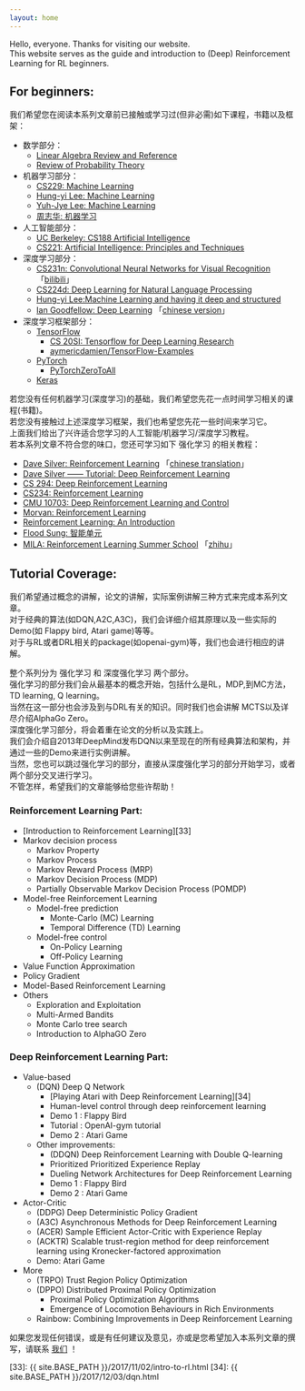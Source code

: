 ```yaml
---
layout: home
---
```


Hello, everyone. Thanks for visiting our website.   
This website serves as the guide and introduction to (Deep) Reinforcement Learning for RL beginners.  

## For beginners:

我们希望您在阅读本系列文章前已接触或学习过(但非必需)如下课程，书籍以及框架：

 - 数学部分：
    - [Linear Algebra Review and Reference][1]
    - [Review of Probability Theory][2]
 - 机器学习部分：
    - [CS229: Machine Learning][3]
    - [Hung-yi Lee: Machine Learning][4]
    - [Yuh-Jye Lee: Machine Learning][5]
    - [周志华: 机器学习][6]
 - 人工智能部分： 
    - [UC Berkeley: CS188 Artificial Intelligence][7]
    - [CS221: Artificial Intelligence: Principles and Techniques][8]
 - 深度学习部分：
    - [CS231n: Convolutional Neural Networks for Visual Recognition][9] 「[bilibili][10]」
    - [CS224d: Deep Learning for Natural Language Processing][11]
    - [Hung-yi Lee:Machine Learning and having it deep and structured][12]
    - [Ian Goodfellow: Deep Learning][13]   「[chinese version][14]」
 - 深度学习框架部分：
    - [TensorFlow][15]
        - [CS 20SI: Tensorflow for Deep Learning Research][16]   
        - [aymericdamien/TensorFlow-Examples][17]
    - [PyTorch][18] 
        - [PyTorchZeroToAll][19] 
    - [Keras][20] 

若您没有任何机器学习(深度学习)的基础，我们希望您先花一点时间学习相关的课程(书籍)。   
若您没有接触过上述深度学习框架，我们也希望您先花一些时间来学习它。   
上面我们给出了兴许适合您学习的人工智能/机器学习/深度学习教程。  
若本系列文章不符合您的味口，您还可学习如下 强化学习 的相关教程：  

- [Dave Silver: Reinforcement Learning][21] 「[chinese translation][22]」
- [Dave Silver —— Tutorial: Deep Reinforcement Learning][23]
- [CS 294: Deep Reinforcement Learning][24]
- [CS234: Reinforcement Learning][25]
- [CMU 10703: Deep Reinforcement Learning and Control][26] 
- [Morvan: Reinforcement Learning][27]
- [Reinforcement Learning: An Introduction][28]
- [Flood Sung: 智能单元][29]
- [MILA: Reinforcement Learning Summer School][30] 「[zhihu][31]」
 

## Tutorial Coverage:

我们希望通过概念的讲解，论文的讲解，实际案例讲解三种方式来完成本系列文章。  
对于经典的算法(如DQN,A2C,A3C)，我们会详细介绍其原理以及一些实际的Demo(如 Flappy bird, Atari game)等等。  
对于与RL或者DRL相关的package(如openai-gym)等，我们也会进行相应的讲解。  

整个系列分为 强化学习 和 深度强化学习 两个部分。  
强化学习的部分我们会从最基本的概念开始，包括什么是RL，MDP,到MC方法，TD learning, Q learning。  
当然在这一部分也会涉及到与DRL有关的知识。同时我们也会讲解 MCTS以及详尽介绍AlphaGo Zero。  
深度强化学习部分，将会着重在论文的分析以及实践上。  
我们会介绍自2013年DeepMind发布DQN以来至现在的所有经典算法和架构，并通过一些的Demo来进行实例讲解。  
当然，您也可以跳过强化学习的部分，直接从深度强化学习的部分开始学习，或者两个部分交叉进行学习。  
不管怎样，希望我们的文章能够给您些许帮助！    

### Reinforcement Learning Part:

 - [Introduction to Reinforcement Learning][33]
 - Markov decision process
    - Markov Property
    - Markov Process
    - Markov Reward Process (MRP)
    - Markov Decision Process (MDP)
    - Partially Observable Markov Decision Process (POMDP)
 - Model-free Reinforcement Learning
    - Model-free prediction
        - Monte-Carlo (MC) Learning
        - Temporal Difference (TD) Learning
    - Model-free control
        - On-Policy Learning
        - Off-Policy Learning
 - Value Function Approximation 
 - Policy Gradient
 - Model-Based Reinforcement Learning
 - Others
    - Exploration and Exploitation
    - Multi-Armed Bandits 
    - Monte Carlo tree search
    - Introduction to AlphaGO Zero

### Deep Reinforcement Learning Part:

- Value-based
    - (DQN) Deep Q Network 
        - [Playing Atari with Deep Reinforcement Learning][34]
        - Human-level control through deep reinforcement learning
        - Demo 1 : Flappy Bird
        - Tutorial : OpenAI-gym tutorial
        - Demo 2 : Atari Game
    - Other improvements:
        - (DDQN) Deep Reinforcement Learning with Double Q-learning 
        - Prioritized Prioritized Experience Replay
        - Dueling Network Architectures for Deep Reinforcement Learning
        - Demo 1 : Flappy Bird
        - Demo 2 : Atari Game
- Actor-Critic
    - (DDPG) Deep Deterministic Policy Gradient 
    - (A3C) Asynchronous Methods for Deep Reinforcement Learning
    - (ACER) Sample Efficient Actor-Critic with Experience Replay
    - (ACKTR) Scalable trust-region method for deep reinforcement learning using Kronecker-factored approximation
    - Demo: Atari Game
- More
    - (TRPO) Trust Region Policy Optimization
    - (DPPO) Distributed Proximal Policy Optimization
        - Proximal Policy Optimization Algorithms
        - Emergence of Locomotion Behaviours in Rich Environments
    - Rainbow: Combining Improvements in Deep Reinforcement Learning


如果您发现任何错误，或是有任何建议及意见，亦或是您希望加入本系列文章的撰写，请联系 [我们][32] ！





  [1]: http://cs229.stanford.edu/section/cs229-linalg.pdf
  [2]: http://cs229.stanford.edu/section/cs229-prob.pdf
  [3]: http://cs229.stanford.edu/
  [4]: http://speech.ee.ntu.edu.tw/~tlkagk/courses_ML17.html
  [5]: http://ocw.nctu.edu.tw/course_detail.php?bgid=1&gid=1&nid=563#.WfcvbFtL-Ul
  [6]: https://cs.nju.edu.cn/zhouzh/zhouzh.files/publication/MLbook2016.htm
  [7]: http://ai.berkeley.edu/course_schedule.html
  [8]: http://web.stanford.edu/class/cs221/
  [9]: http://cs231n.stanford.edu/
  [10]: http://www.bilibili.com/video/av13260183/index_1.html
  [11]: http://cs224d.stanford.edu/
  [12]: http://speech.ee.ntu.edu.tw/~tlkagk/courses_MLDS17.html
  [13]: http://www.deeplearningbook.org/
  [14]: https://github.com/exacity/deeplearningbook-chinese
  [15]: https://www.tensorflow.org/
  [16]: https://web.stanford.edu/class/cs20si/
  [17]: https://github.com/aymericdamien/TensorFlow-Examples
  [18]: http://pytorch.org/
  [19]: https://github.com/hunkim/PyTorchZeroToAll
  [20]: https://keras.io/
  [21]: http://www0.cs.ucl.ac.uk/staff/D.Silver/web/Teaching.html
  [22]: http://list.youku.com/albumlist/show/id_49376145.html
  [23]: http://icml.cc/2016/tutorials/deep_rl_tutorial.pdf
  [24]: http://rll.berkeley.edu/deeprlcourse/
  [25]: http://web.stanford.edu/class/cs234/index.html
  [26]: https://katefvision.github.io/
  [27]: https://morvanzhou.github.io/tutorials/machine-learning/reinforcement-learning/
  [28]: http://incompleteideas.net/sutton/book/the-book.html
  [29]: https://zhuanlan.zhihu.com/intelligentunit
  [30]: https://mila.quebec/en/cours/deep-learning-summer-school-2017/
  [31]: https://zhuanlan.zhihu.com/p/28922147
  [32]: https://zhuanlan.zhihu.com/rl-tutorial
  [33]: {{ site.BASE_PATH }}/2017/11/02/intro-to-rl.html
  [34]: {{ site.BASE_PATH }}/2017/12/03/dqn.html
